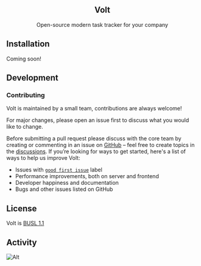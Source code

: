 <h2 align="center" >Volt </h3>
<p align="center">Open-source modern task tracker for your company</p>

## Installation

Coming soon!

## Development

### Contributing

Volt is maintained by a small team, contributions are always welcome!

For major changes, please open an issue first to discuss what you would like to change.

Before submitting a pull request please discuss with the core team by creating or commenting in an issue on [GitHub](https://www.github.com/voltplanner/volt/issues) – feel free to create topics in the [discussions](https://www.github.com/voltplanner/volt/discussions). If you’re looking for ways to get started, here's a list of ways to help us improve Volt:

- Issues with [`good first issue`](https://github.com/voltplanner/volt/labels/good%20first%20issue) label
- Performance improvements, both on server and frontend
- Developer happiness and documentation
- Bugs and other issues listed on GitHub

## License

Volt is [BUSL 1.1](./LICENSE.md)

## Activity

![Alt](https://repobeats.axiom.co/api/embed/ab9e069a7bd2d20ce915817f836c66a893cd0492.svg 'Repobeats analytics image')